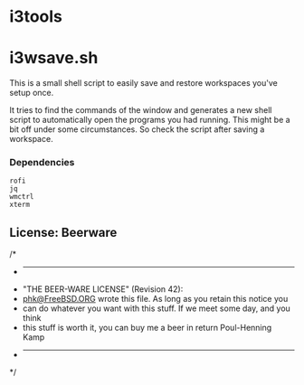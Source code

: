 i3tools
=======

# i3wsave.sh

This is a small shell script to easily save and restore workspaces you've setup once.

It tries to find the commands of the window and generates a new shell script to automatically open the programs you had running. This might be a bit off under some circumstances.
So check the script after saving a workspace.

### Dependencies
	rofi
	jq
	wmctrl
	xterm

## License: Beerware
/*
 * ----------------------------------------------------------------------------
 * "THE BEER-WARE LICENSE" (Revision 42):
 * <phk@FreeBSD.ORG> wrote this file. As long as you retain this notice you
 * can do whatever you want with this stuff. If we meet some day, and you think
 * this stuff is worth it, you can buy me a beer in return Poul-Henning Kamp
 * ----------------------------------------------------------------------------
 */
